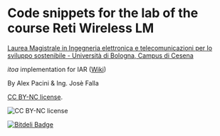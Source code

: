 # Code snippets for the lab of the course Reti Wireless LM

[Laurea Magistrale in Ingegneria elettronica e telecomunicazioni per lo sviluppo sostenibile - Università di Bologna, Campus di Cesena](http://goo.gl/WwgFO1)

_itoa_ implementation for IAR ([Wiki](https://en.wikibooks.org/wiki/C_Programming/C_Reference/stdlib.h/itoa))

By Alex Pacini & Ing. Josè Falla


[CC BY-NC license](https://creativecommons.org/licenses/by-nc/3.0/).

![CC BY-NC license](http://i.creativecommons.org/l/by-nc/3.0/88x31.png)

[![Bitdeli Badge](https://d2weczhvl823v0.cloudfront.net/alexpacini/retiwireless/trend.png)](https://bitdeli.com/free "Bitdeli Badge")

